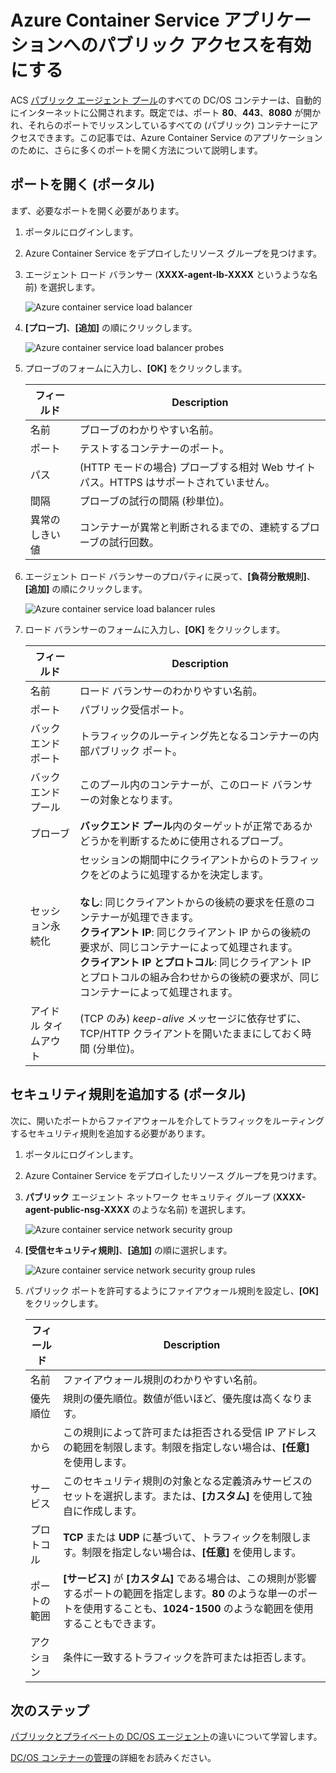 <properties
   pageTitle="ACS アプリへのパブリック アクセスを有効にする |Microsoft Azure"
   description="Azure Container Service へのパブリック アクセスを有効にする方法。"
   services="container-service"
   documentationCenter=""
   authors="Thraka"
   manager="timlt"
   editor=""
   tags="acs, azure-container-service"
   keywords="Docker、コンテナー、マイクロ サービス、Mesos、Azure"/>

<tags
   ms.service="container-service"
   ms.devlang="na"
   ms.topic="article"
   ms.tgt_pltfrm="na"
   ms.workload="na"
   ms.date="08/26/2016"
   ms.author="adegeo"/>

# Azure Container Service アプリケーションへのパブリック アクセスを有効にする

ACS [パブリック エージェント プール](container-service-mesos-marathon-ui.md#deploy-a-docker-formatted-container)のすべての DC/OS コンテナーは、自動的にインターネットに公開されます。既定では、ポート **80**、**443**、**8080** が開かれ、それらのポートでリッスンしているすべての (パブリック) コンテナーにアクセスできます。この記事では、Azure Container Service のアプリケーションのために、さらに多くのポートを開く方法について説明します。

## ポートを開く (ポータル) 

まず、必要なポートを開く必要があります。

1. ポータルにログインします。
2. Azure Container Service をデプロイしたリソース グループを見つけます。
3. エージェント ロード バランサー (**XXXX-agent-lb-XXXX** というような名前) を選択します。

    ![Azure container service load balancer](media/container-service-dcos-agents/agent-load-balancer.png)

4. **[プローブ]**、**[追加]** の順にクリックします。

    ![Azure container service load balancer probes](media/container-service-dcos-agents/add-probe.png)

5. プローブのフォームに入力し、**[OK]** をクリックします。

    | フィールド | Description |
    | ----- | ----------- |
    | 名前 | プローブのわかりやすい名前。 |
    | ポート | テストするコンテナーのポート。 |
    | パス | (HTTP モードの場合) プローブする相対 Web サイト パス。HTTPS はサポートされていません。 |
    | 間隔 | プローブの試行の間隔 (秒単位)。 |
    | 異常のしきい値 | コンテナーが異常と判断されるまでの、連続するプローブの試行回数。 | 
    

6. エージェント ロード バランサーのプロパティに戻って、**[負荷分散規則]**、**[追加]** の順にクリックします。

    ![Azure container service load balancer rules](media/container-service-dcos-agents/add-balancer-rule.png)

7. ロード バランサーのフォームに入力し、**[OK]** をクリックします。

    | フィールド | Description |
    | ----- | ----------- |
    | 名前 | ロード バランサーのわかりやすい名前。 |
    | ポート | パブリック受信ポート。 |
    | バックエンド ポート | トラフィックのルーティング先となるコンテナーの内部パブリック ポート。 |
    | バックエンド プール | このプール内のコンテナーが、このロード バランサーの対象となります。 |
    | プローブ | **バックエンド プール**内のターゲットが正常であるかどうかを判断するために使用されるプローブ。 |
    | セッション永続化 | セッションの期間中にクライアントからのトラフィックをどのように処理するかを決定します。<br><br>**なし**: 同じクライアントからの後続の要求を任意のコンテナーが処理できます。<br>**クライアント IP**: 同じクライアント IP からの後続の要求が、同じコンテナーによって処理されます。<br>**クライアント IP とプロトコル**: 同じクライアント IP とプロトコルの組み合わせからの後続の要求が、同じコンテナーによって処理されます。 |
    | アイドル タイムアウト | (TCP のみ) *keep-alive* メッセージに依存せずに、TCP/HTTP クライアントを開いたままにしておく時間 (分単位)。 |

## セキュリティ規則を追加する (ポータル)

次に、開いたポートからファイアウォールを介してトラフィックをルーティングするセキュリティ規則を追加する必要があります。

1. ポータルにログインします。
2. Azure Container Service をデプロイしたリソース グループを見つけます。
3. **パブリック** エージェント ネットワーク セキュリティ グループ (**XXXX-agent-public-nsg-XXXX** のような名前) を選択します。

    ![Azure container service network security group](media/container-service-dcos-agents/agent-nsg.png)

4. **[受信セキュリティ規則]**、**[追加]** の順に選択します。

    ![Azure container service network security group rules](media/container-service-dcos-agents/add-firewall-rule.png)

5. パブリック ポートを許可するようにファイアウォール規則を設定し、**[OK]** をクリックします。

    | フィールド | Description |
    | ----- | ----------- |
    | 名前 | ファイアウォール規則のわかりやすい名前。 |
    | 優先順位 | 規則の優先順位。数値が低いほど、優先度は高くなります。 |
    | から | この規則によって許可または拒否される受信 IP アドレスの範囲を制限します。制限を指定しない場合は、**[任意]** を使用します。 |
    | サービス | このセキュリティ規則の対象となる定義済みサービスのセットを選択します。または、**[カスタム]** を使用して独自に作成します。 |
    | プロトコル | **TCP** または **UDP** に基づいて、トラフィックを制限します。制限を指定しない場合は、**[任意]** を使用します。 |
    | ポートの範囲 | **[サービス]** が **[カスタム]** である場合は、この規則が影響するポートの範囲を指定します。**80** のような単一のポートを使用することも、**1024-1500** のような範囲を使用することもできます。 |
    | アクション | 条件に一致するトラフィックを許可または拒否します。 |

## 次のステップ

[パブリックとプライベートの DC/OS エージェント](container-service-dcos-agents.md)の違いについて学習します。

[DC/OS コンテナーの管理](container-service-mesos-marathon-ui.md)の詳細をお読みください。

<!---HONumber=AcomDC_0907_2016-->